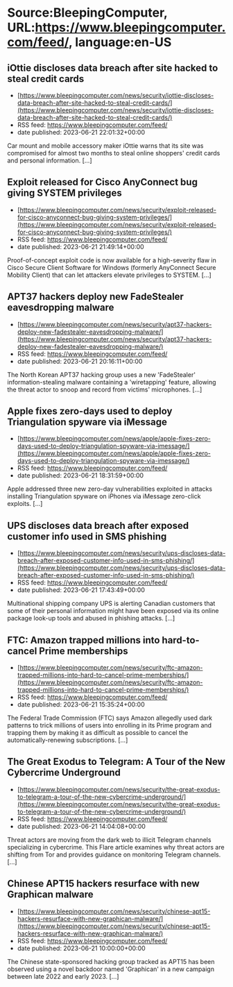# Source:BleepingComputer, URL:https://www.bleepingcomputer.com/feed/, language:en-US

## iOttie discloses data breach after site hacked to steal credit cards
 - [https://www.bleepingcomputer.com/news/security/iottie-discloses-data-breach-after-site-hacked-to-steal-credit-cards/](https://www.bleepingcomputer.com/news/security/iottie-discloses-data-breach-after-site-hacked-to-steal-credit-cards/)
 - RSS feed: https://www.bleepingcomputer.com/feed/
 - date published: 2023-06-21 22:01:32+00:00

Car mount and mobile accessory maker iOttie warns that its site was compromised for almost two months to steal online shoppers' credit cards and personal information. [...]

## Exploit released for Cisco AnyConnect bug giving SYSTEM privileges
 - [https://www.bleepingcomputer.com/news/security/exploit-released-for-cisco-anyconnect-bug-giving-system-privileges/](https://www.bleepingcomputer.com/news/security/exploit-released-for-cisco-anyconnect-bug-giving-system-privileges/)
 - RSS feed: https://www.bleepingcomputer.com/feed/
 - date published: 2023-06-21 21:49:14+00:00

Proof-of-concept exploit code is now available for a high-severity flaw in Cisco Secure Client Software for Windows (formerly AnyConnect Secure Mobility Client) that can let attackers elevate privileges to SYSTEM. [...]

## APT37 hackers deploy new FadeStealer eavesdropping malware
 - [https://www.bleepingcomputer.com/news/security/apt37-hackers-deploy-new-fadestealer-eavesdropping-malware/](https://www.bleepingcomputer.com/news/security/apt37-hackers-deploy-new-fadestealer-eavesdropping-malware/)
 - RSS feed: https://www.bleepingcomputer.com/feed/
 - date published: 2023-06-21 20:16:11+00:00

The North Korean APT37 hacking group uses a new 'FadeStealer' information-stealing malware containing a 'wiretapping' feature, allowing the threat actor to snoop and record from victims' microphones. [...]

## Apple fixes zero-days used to deploy Triangulation spyware via iMessage
 - [https://www.bleepingcomputer.com/news/apple/apple-fixes-zero-days-used-to-deploy-triangulation-spyware-via-imessage/](https://www.bleepingcomputer.com/news/apple/apple-fixes-zero-days-used-to-deploy-triangulation-spyware-via-imessage/)
 - RSS feed: https://www.bleepingcomputer.com/feed/
 - date published: 2023-06-21 18:31:59+00:00

Apple addressed three new zero-day vulnerabilities exploited in attacks installing Triangulation spyware on iPhones via iMessage zero-click exploits. [...]

## UPS discloses data breach after exposed customer info used in SMS phishing
 - [https://www.bleepingcomputer.com/news/security/ups-discloses-data-breach-after-exposed-customer-info-used-in-sms-phishing/](https://www.bleepingcomputer.com/news/security/ups-discloses-data-breach-after-exposed-customer-info-used-in-sms-phishing/)
 - RSS feed: https://www.bleepingcomputer.com/feed/
 - date published: 2023-06-21 17:43:49+00:00

Multinational shipping company UPS is alerting Canadian customers that some of their personal information might have been exposed via its online package look-up tools and abused in phishing attacks. [...]

## FTC: Amazon trapped millions into hard-to-cancel Prime memberships
 - [https://www.bleepingcomputer.com/news/security/ftc-amazon-trapped-millions-into-hard-to-cancel-prime-memberships/](https://www.bleepingcomputer.com/news/security/ftc-amazon-trapped-millions-into-hard-to-cancel-prime-memberships/)
 - RSS feed: https://www.bleepingcomputer.com/feed/
 - date published: 2023-06-21 15:35:24+00:00

The Federal Trade Commission (FTC) says Amazon allegedly used dark patterns to trick millions of users into enrolling in its Prime program and trapping them by making it as difficult as possible to cancel the automatically-renewing subscriptions. [...]

## The Great Exodus to Telegram: A Tour of the New Cybercrime Underground
 - [https://www.bleepingcomputer.com/news/security/the-great-exodus-to-telegram-a-tour-of-the-new-cybercrime-underground/](https://www.bleepingcomputer.com/news/security/the-great-exodus-to-telegram-a-tour-of-the-new-cybercrime-underground/)
 - RSS feed: https://www.bleepingcomputer.com/feed/
 - date published: 2023-06-21 14:04:08+00:00

Threat actors are moving from the dark web to illicit Telegram channels specializing in cybercrime. This Flare article examines why threat actors are shifting from Tor and provides guidance on monitoring Telegram channels. [...]

## Chinese APT15 hackers resurface with new Graphican malware
 - [https://www.bleepingcomputer.com/news/security/chinese-apt15-hackers-resurface-with-new-graphican-malware/](https://www.bleepingcomputer.com/news/security/chinese-apt15-hackers-resurface-with-new-graphican-malware/)
 - RSS feed: https://www.bleepingcomputer.com/feed/
 - date published: 2023-06-21 10:00:00+00:00

The Chinese state-sponsored hacking group tracked as APT15 has been observed using a novel backdoor named 'Graphican' in a new campaign between late 2022 and early 2023. [...]

